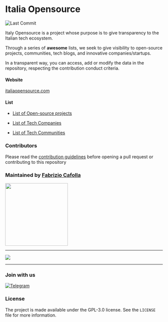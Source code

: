 # Italia Opensource

![Last Commit](https://img.shields.io/github/last-commit/italia-opensource/awesome-italia-opensource/main)

Italy Opensource is a project whose purpose is to give transparency to the Italian tech ecosystem.

Through a series of **awesome** lists, we seek to give visibility to open-source projects, communities, tech blogs, and innovative companies/startups.

In a transparent way, you can access, add or modify the data in the repository, respecting the contribution conduct criteria.

#### Website

[italiaopensource.com](https://italiaopensource.com)


#### List

- [List of Open-source projects](https://github.com/italia-opensource/awesome-italia-opensource/blob/main/awesome/opensource/README.md)

- [List of Tech Companies](https://github.com/italia-opensource/awesome-italia-opensource/blob/main/awesome/companies/README.md)

- [List of Tech Communities](https://github.com/italia-opensource/awesome-italia-opensource/blob/main/awesome/communities/README.md)


### Contributors

Please read the [contribution guidelines](https://github.com/italia-opensource/awesome-italia-opensource/blob/main/CONTRIBUTING.md) before opening a pull request or contributing to this repository

### Maintained by [Fabrizio Cafolla](https://github.com/FabrizioCafolla)

<a href="https://opencollective.com/italia-open-source/donate" target="_blank">
  <img src="https://opencollective.com/italia-open-source/donate/button@2x.png?color=blue" width=200 />
</a>

---
<a href="https://github.com/italia-opensource/awesome-italia-opensource/graphs/contributors"> <img src="https://contrib.rocks/image?repo=italia-opensource/awesome-italia-opensource" /> </a>

---

### Join with us


[![Telegram](https://img.shields.io/badge/Telegram-2CA5E0?style=for-the-badge&logo=telegram&logoColor=white)](https://t.me/italiaopensource)

### License

The project is made available under the GPL-3.0 license. See the `LICENSE` file for more information.
